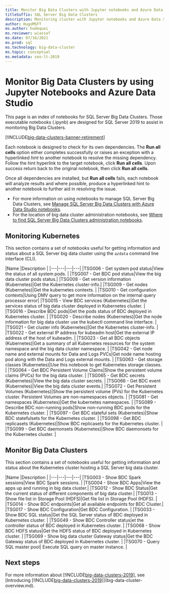 ```yaml
---
title: Monitor Big Data Clusters with Jupyter notebooks and Azure Data Studio
titleSuffix: SQL Server Big Data Clusters
description: Monitoring cluster with Jupyter notebooks and Azure Data Studio on SQL Server 2019 Big Data Clusters.
author: HugoMSFT
ms.author: hudequei
ms.reviewer: wiassaf
ms.date: 07/16/2021
ms.prod: sql
ms.technology: big-data-cluster
ms.topic: conceptual
ms.metadata: seo-lt-2019
---
```


# Monitor Big Data Clusters by using Jupyter Notebooks and Azure Data Studio

This page is an index of notebooks for SQL Server Big Data Clusters. Those executable notebooks (.ipynb) are designed for SQL Server 2019 to assist in monitoring Big Data Clusters.

[!INCLUDE[big-data-clusters-banner-retirement](../includes/bdc-banner-retirement.md)]

Each notebook is designed to check for its own dependencies. The **Run all cells** option either completes successfully or raises an exception with a hyperlinked *hint* to another notebook to resolve the missing dependency. Follow the hint hyperlink to the target notebook, click **Run all cells**. Upon success return back to the original notebook, then click **Run all cells**.

Once all dependencies are installed, but **Run all cells** fails, each notebook will analyze results and where possible, produce a hyperlinked hint to another notebook to further aid in resolving the issue.

* For more information on using notebooks to manage SQL Server Big Data Clusters, see [Manage SQL Server Big Data Clusters with Azure Data Studio notebooks](notebooks-manage-bdc.md).
* For the location of big data cluster administration notebooks, see [Where to find SQL Server Big Data Clusters administration notebooks](view-cluster-status.md#where-to-find--administration-notebooks).

## Monitoring Kubernetes

This section contains a set of notebooks useful for getting information and status about a SQL Server big data cluster using the `azdata` command line interface (CLI).

|Name |Description |
|---|---|---|---|
|TSG006 - Get system pod status|View the status of all system pods. |
|TSG007 - Get BDC pod status|View the big data cluster pods status.|
|TSG008 - Get version information (Kubernetes)|Get the Kubernetes cluster-info.|
|TSG009 - Get nodes (Kubernetes)|Get the kubernetes contexts. |
|TSG010 - Get configuration contexts|Using DMV query to get more information on the internal query processor error|
|TSG015 - View BDC services (Kubernetes)|Get the services status of big data cluster deployed in Kubernetes cluster. |
|TSG016 - Describe BDC pods|Get the pods status of BDC deployed in Kubernetes cluster. |
|TSG020 - Describe nodes (Kubernetes)|Get the node information for big data cluster  use the kubectl command line interface. |
|TSG021 - Get cluster info (Kubernetes)|Get the Kubernetes cluster-info. |
|TSG022 - Get external IP address for kubeadm host|Get the external IP address of the host of kubeadm. |
|TSG023 - Get all BDC objects (Kubernetes)|Get a summary of all Kubernetes resources for the system namespace and the big data cluster namespace. |
|TSG042 - Get node name and external mounts for Data and Logs PVCs|Get node name hosting pod along with the Data and Logs external mounts. |
|TSG063 - Get storage classes (Kubernetes)|Use this notebook to get Kubernetes storage classes. |
|TSG064 - Get BDC Persistent Volume Claims|Show the persistent volume claims (PVCs) for the big data cluster. |
|TSG065 - Get BDC secrets (Kubernetes)|View the big data cluster secrets. |
|TSG066 - Get BDC event (Kubernetes)|View the big data cluster events.|
|TSG072 - Get Persistent Volumes (Kubernetes)|Show the persistent volume (PVs) for the Kubernetes cluster. Persistent Volumes are non-namespaces objects. |
|TSG081 - Get namespaces (Kubernetes)|Get the kubernetes namespaces. |
|TSG089 - Describe BDC non-running pods|Show non-running BDC pods for the Kubernetes cluster. |
|TSG097 - Get BDC stateful sets (Kubernetes)|Show BDC statefulsets for the Kubernetes cluster. |
|TSG098 - Get BDC replicasets (Kubernetes)|Show BDC replicasets for the Kubernetes cluster. |
|TSG099 - Get BDC daemonsets (Kubernetes)|Show BDC daemonsets for the Kubernetes cluster. |


## Monitor Big Data Clusters 

This section contains a set of notebooks useful for getting information and status about the Kubernetes cluster hosting a SQL Server big data cluster.

|Name |Description |
|---|---|---|---|
|TSG003 - Show BDC Spark sessions|View BDC Spark sessions. |
|TSG004 - Show BDC Apps|View the apps up and running in big data cluster.|
|TSG012 - Show BDC Status|Get the current status of different components of big data cluster.|
|TSG013 - Show file list in Storage Pool (HDFS)|Get file list in Storage Pool (HDFS). |
|TSG014 - Show BDC endpoints|Get all available endpoints for BDC Cluster.|
|TSG017 - Show BDC Configuration|Get BDC Configuration. |
|TSG033 - Show BDC SQL status|Get the SQL Server status of BDC deployed in Kubernetes cluster. |
|TSG049 - Show BDC Controller status|et the controller status of BDC deployed in Kubernetes cluster. |
|TSG068 - Show BDC HDFS status|Get the HDFS status of BDC deployed in Kubernetes cluster. |
|TSG069 - Show big data cluster Gateway status|Get the BDC Gateway status of BDC deployed in Kubernetes cluster. |
|TSG070 - Query SQL master pool| Execute SQL query on master instance. |

## Next steps

For more information about [!INCLUDE[big-data-clusters-2019](../includes/ssbigdataclusters-ss-nover.md)], see [Introducing [!INCLUDE[big-data-clusters-2019](../includes/ssbigdataclusters-ver15.md)]](big-data-cluster-overview.md).
